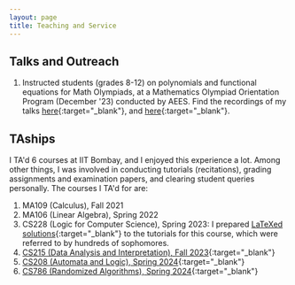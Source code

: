 ```yaml
---
layout: page
title: Teaching and Service
---
```


## Talks and Outreach
1. Instructed students (grades 8-12) on polynomials and functional equations for Math Olympiads, at a Mathematics Olympiad Orientation Program (December '23) conducted by AEES. Find the recordings of my talks [here](https://www.youtube.com/watch?v=wlj1LZDXABU){:target="_blank"}, and [here](https://www.youtube.com/watch?v=Y1wt6IJM9io){:target="_blank"}.


## TAships
I TA'd 6 courses at IIT Bombay, and I enjoyed this experience a lot. Among other things, I was involved in conducting tutorials (recitations), grading assignments and examination papers, and clearing student queries personally. The courses I TA'd for are:
1. MA109 (Calculus), Fall 2021
2. MA106 (Linear Algebra), Spring 2022
3. CS228 (Logic for Computer Science), Spring 2023: I prepared [LaTeXed solutions](https://github.com/arponbasu/CS228_Tut_Solutions){:target="_blank"} to the tutorials for this course, which were referred to by hundreds of sophomores.
4. [CS215 (Data Analysis and Interpretation), Fall 2023](https://www.cse.iitb.ac.in/~ajitvr/CS215_Fall2023/){:target="_blank"} 
5. [CS208 (Automata and Logic), Spring 2024](https://www.cse.iitb.ac.in/~supratik/courses/cs208/index.html){:target="_blank"}
6. [CS786 (Randomized Algorithms), Spring 2024](https://sites.google.com/view/kumarakash/teaching/cs-786-randomized-algorithms?authuser=0){:target="_blank"}



